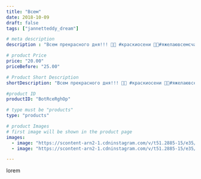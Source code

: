```yaml
---
title: "Всем"
date: 2018-10-09
draft: false
tags: ["jannetteddy_dream"]

# meta description
description : "Всем прекрасного дня!!! 🤗🌺 #краскиосени 🍂🍁#яжелаювсемсчастья"

# product Price
price: "20.00"
priceBefore: "25.00"

# Product Short Description
shortDescription: "Всем прекрасного дня!!! 🤗🌺 #краскиосени 🍂🍁#яжелаювсемсчастья"

#product ID
productID: "BotRceRghOp"

# type must be "products"
type: "products"

# product Images
# first image will be shown in the product page
images:
  - image: "https://scontent-arn2-1.cdninstagram.com/v/t51.2885-15/e35/43247647_273984236569070_5715272429102919594_n.jpg?_nc_ht=scontent-arn2-1.cdninstagram.com&_nc_cat=102&_nc_ohc=gI_d3znOJo4AX-KM27b&se=7&tp=1&oh=a96e4bb006e4e533e61d03b6dc084b9c&oe=605B280D&ig_cache_key=MTg4NjI0MDIyODY1NDkwMjEzNA%3D%3D.2"
  - image: "https://scontent-arn2-1.cdninstagram.com/v/t51.2885-15/e35/42440423_309000253224259_5346327061669018579_n.jpg?_nc_ht=scontent-arn2-1.cdninstagram.com&_nc_cat=107&_nc_ohc=pUa3Oufwdk0AX9hZ1WL&se=7&tp=1&oh=afbecce23fd539882f3f4f77389b6834&oe=605D9699&ig_cache_key=MTg4NjI0MDUwNjcyMDMzNDgzOA%3D%3D.2"

---
```

lorem
